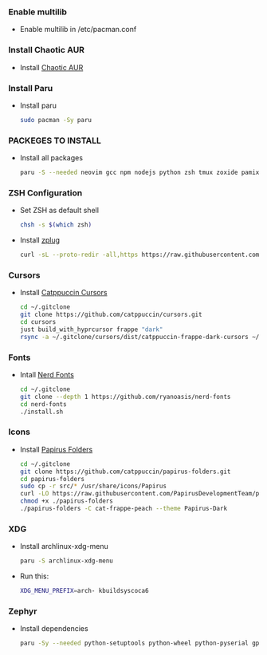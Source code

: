 ### Enable multilib
- Enable multilib in /etc/pacman.conf

### Install Chaotic AUR
- Install [Chaotic AUR](https://aur.chaotic.cx/)

### Install Paru
- Install paru
    ```bash
    sudo pacman -Sy paru
    ```
### PACKEGES TO INSTALL 
- Install all packages
    ```bash
    paru -S --needed neovim gcc npm nodejs python zsh tmux zoxide pamixer spotify steam vesktop stow git rsync lazygit btop arm-none-eabi-gcc eza wezterm zen-browser spicetify-cli qbittorrent tidal-hifi gparted vlc gamemode starship inter-font kdeconnect fastfetch fzf unzip firewalld sshfs darkly gamemode gamescope yazi fd jq 7zip power-profiles-daemon arm-none-linux-gnueabihf-toolchain-bin ttc-iosevka
    ```
### ZSH Configuration
- Set ZSH as default shell
    ```bash
    chsh -s $(which zsh)
    ```
- Install [zplug](https://github.com/zplug/zplug)
    ```bash
    curl -sL --proto-redir -all,https https://raw.githubusercontent.com/zplug/installer/master/installer.zsh | zsh
    ```

### Cursors

- Install [Catppuccin Cursors](https://github.com/catppuccin/cursors)
    ```bash
    cd ~/.gitclone
    git clone https://github.com/catppuccin/cursors.git
    cd cursors
    just build_with_hyprcursor frappe "dark"
    rsync -a ~/.gitclone/cursors/dist/catppuccin-frappe-dark-cursors ~/.icons
    ```
### Fonts

- Intall [Nerd Fonts](https://github.com/ryanoasis/nerd-fonts)
    ```bash
    cd ~/.gitclone
    git clone --depth 1 https://github.com/ryanoasis/nerd-fonts
    cd nerd-fonts
    ./install.sh
    ```

### Icons

- Install [Papirus Folders](https://github.com/catppuccin/papirus-folders)
    ```bash
    cd ~/.gitclone
    git clone https://github.com/catppuccin/papirus-folders.git
    cd papirus-folders
    sudo cp -r src/* /usr/share/icons/Papirus
    curl -LO https://raw.githubusercontent.com/PapirusDevelopmentTeam/papirus-folders/master/papirus-folders   
    chmod +x ./papirus-folders
    ./papirus-folders -C cat-frappe-peach --theme Papirus-Dark
    ```

### XDG
- Install archlinux-xdg-menu
    ```bash
    paru -S archlinux-xdg-menu
    ```
- Run this:
    ```bash
    XDG_MENU_PREFIX=arch- kbuildsyscoca6
    ```

### Zephyr
- Install dependencies
    ```bash
    paru -Sy --needed python-setuptools python-wheel python-pyserial gperf wget curl xz ninja file cmake bison make flex gcc dtc openocd arm-none-eabi-gcc arm-none-eabi-binutils arm-none-eabi-gdb patchelf dfu-util gcovr python-pytest python-anytree python-breathe python-intelhex python-packaging python-ply python-pyaml python-pyelftools python-pykwalify python-tabulate ccache doxygen python-west
    ```
